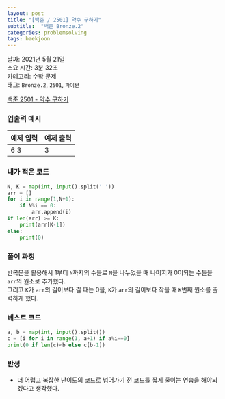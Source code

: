 ```yaml
---
layout: post
title: "[백준 / 2501] 약수 구하기"
subtitle:  "백준 Bronze.2"
categories: problemsolving
tags: baekjoon
---
```


날짜: 2021년 5월 21일  
소요 시간: 3분 32초  
카테고리: 수학 문제  
태그: `Bronze.2`, `2501`, `파이썬`  


[백준 2501 - 약수 구하기](https://www.acmicpc.net/problem/2501)

### 입출력 예시  

|예제 입력|예제 출력|
|---|---|
|6 3|3|  
  
  
### 내가 적은 코드

```python
N, K = map(int, input().split(' '))
arr = []
for i in range(1,N+1):
    if N%i == 0:
        arr.append(i)
if len(arr) >= K:
    print(arr[K-1])
else:
    print(0)
```

### 풀이 과정  

반복문을 활용해서 1부터 `N`까지의 수들로 `N`을 나누었을 때 나머지가 0이되는 수들을 `arr`의 원소로 추가했다.  
그리고 `K`가 `arr`의 길이보다 길 때는 0을, `K`가 `arr`의 길이보다 작을 때 `K`번째 원소를 출력하게 했다.
  
### 베스트 코드

```python
a, b = map(int, input().split())
c = [i for i in range(1, a+1) if a%i==0]
print(0 if len(c)<b else c[b-1])
```

### 반성

- 더 어렵고 복잡한 난이도의 코드로 넘어가기 전 코드를 짧게 줄이는 연습을 해야되겠다고 생각했다. 
  
